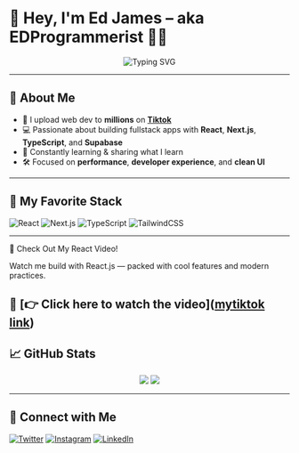 # 👋 Hey, I'm Ed James – aka **EDProgrammerist** 👨‍💻

<div align="center">
  <img src="https://readme-typing-svg.herokuapp.com?font=Fira+Code&weight=500&pause=1000&color=61DAFB&center=true&vCenter=true&width=435&lines=BSIT+Student+%7C+React+Enthusiast;Tiktok+@ancientprogrammerist;" alt="Typing SVG" />
</div>

---

## 🚀 About Me

- 🎥 I upload web dev to **millions** on **[Tiktok](https://www.tiktok.com/@ancientprogrammerist)**  
- 💻 Passionate about building fullstack apps with **React**, **Next.js**, **TypeScript**, and **Supabase**
- 🧠 Constantly learning & sharing what I learn
- 🛠️ Focused on **performance**, **developer experience**, and **clean UI**

---

## 🧠 My Favorite Stack

![React](https://img.shields.io/badge/-React-61DAFB?style=for-the-badge&logo=react&logoColor=black)
![Next.js](https://img.shields.io/badge/-Next.js-000000?style=for-the-badge&logo=nextdotjs)
![TypeScript](https://img.shields.io/badge/-TypeScript-3178C6?style=for-the-badge&logo=typescript)
![TailwindCSS](https://img.shields.io/badge/-Tailwind-06B6D4?style=for-the-badge&logo=tailwindcss)

---
🎥 Check Out My React Video!

Watch me build with React.js — packed with cool features and modern practices.

🚨 [👉 Click here to watch the video]([mytiktok link](https://www.tiktok.com/@ancientprogrammerist))
---

## 📈 GitHub Stats

<div align="center">
  <img src="https://github-readme-stats.vercel.app/api?username=edprogrammerist&show_icons=true&theme=react&hide=contribs&count_private=true" />
  <img src="https://github-readme-streak-stats.herokuapp.com/?user=edprogrammerist&theme=react" />
</div>

---

## 🤝 Connect with Me

[![Twitter](https://img.shields.io/badge/-Tiktok-1DA1F2?style=flat&logo=twitter&logoColor=white)]()
[![Instagram](https://img.shields.io/badge/-Instagram-E4405F?style=flat&logo=instagram&logoColor=white)]()
[![LinkedIn](https://img.shields.io/badge/-LinkedIn-0077B5?style=flat&logo=linkedin&logoColor=white)]()
